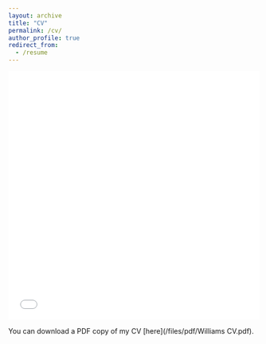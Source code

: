 ```yaml
---
layout: archive
title: "CV"
permalink: /cv/
author_profile: true
redirect_from:
  - /resume
---
```


<iframe src="/files/CV_YZhao_SRF_Final.pdf" width="100%" height="500" frameborder="no" border="0" marginwidth="0" marginheight="0"></iframe>

You can download a PDF copy of my CV [here](/files/pdf/Williams CV.pdf).
